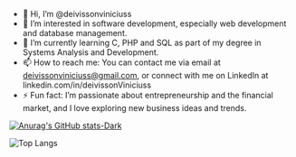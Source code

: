 - 👋 Hi, I’m @deivissonviniciuss
- 👀 I’m interested in software development, especially web development and database management.
- 🌱 I’m currently learning C, PHP and SQL as part of my degree in Systems Analysis and Development.
- 📫 How to reach me: You can contact me via email at deivissonviniciuss@gmail.com, or connect with me on LinkedIn at linkedin.com/in/deivissonViniciuss
- ⚡ Fun fact: I’m passionate about entrepreneurship and the financial market, and I love exploring new business ideas and trends.

[![Anurag's GitHub stats-Dark](https://github-readme-stats.vercel.app/api?username=deivissonviniciuss&show_icons=true&theme=dark#gh-dark-mode-only)](https://github.com/deivissonviniciuss/github-readme-stats#gh-dark-mode-only)

![Top Langs](https://github-readme-stats.vercel.app/api/top-langs/?username=deivissonviniciuss&layout=compact)
<!---
deivissonviniciuss/deivissonviniciuss is a ✨ special ✨ repository because its `README.md` (this file) appears on your GitHub profile.
You can click the Preview link to take a look at your changes.
--->

